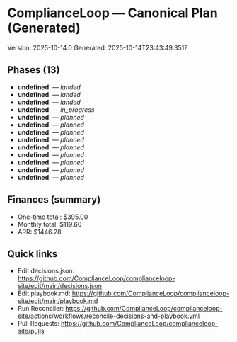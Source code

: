 <!-- CL:START -->
# ComplianceLoop — Canonical Plan (Generated)

Version: 2025-10-14.0
Generated: 2025-10-14T23:43:49.351Z

## Phases (13)
- **undefined**:  — _landed_
- **undefined**:  — _landed_
- **undefined**:  — _landed_
- **undefined**:  — _in_progress_
- **undefined**:  — _planned_
- **undefined**:  — _planned_
- **undefined**:  — _planned_
- **undefined**:  — _planned_
- **undefined**:  — _planned_
- **undefined**:  — _planned_
- **undefined**:  — _planned_
- **undefined**:  — _planned_
- **undefined**:  — _planned_

## Finances (summary)
- One-time total: $395.00
- Monthly total: $119.60
- ARR: $1446.28

## Quick links
- Edit decisions.json: https://github.com/ComplianceLoop/complianceloop-site/edit/main/decisions.json
- Edit playbook.md: https://github.com/ComplianceLoop/complianceloop-site/edit/main/playbook.md
- Run Reconciler: https://github.com/ComplianceLoop/complianceloop-site/actions/workflows/reconcile-decisions-and-playbook.yml
- Pull Requests: https://github.com/ComplianceLoop/complianceloop-site/pulls

<!-- CL:END -->
